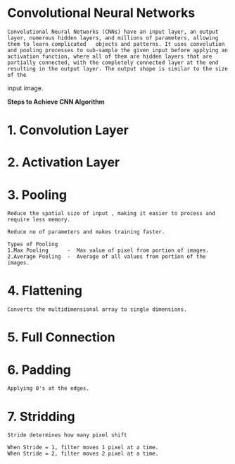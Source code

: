 # Convolutional Neural Networks

    Convolutional Neural Networks (CNNs) have an input layer, an output layer, numerous hidden layers, and millions of parameters, allowing them to learn complicated   objects and patterns. It uses convolution and pooling processes to sub-sample the given input before applying an activation function, where all of them are hidden layers that are partially connected, with the completely connected layer at the end resulting in the output layer. The output shape is similar to the size of the 
input image.


**Steps to Achieve CNN Algorithm**

    
# 1. Convolution Layer

    
    
# 2. Activation Layer
    
    
    
# 3. Pooling 
    
    Reduce the spatial size of input , making it easier to process and require less memory.
    
    Reduce no of parameters and makes training faster.
    
    Types of Pooling 
    1.Max Pooling      -  Max value of pixel from portion of images.
    2.Average Pooling  -  Average of all values from portion of the images.
    
    
# 4. Flattening
    
    Converts the multidimensional array to single dimensions.


# 5. Full Connection
  
    
    



# 6. Padding 

    Applying 0's at the edges.    


# 7. Stridding 

    Stride determines how many pixel shift
    
    When Stride = 1, filter moves 1 pixel at a time.
    When Stride = 2, filter moves 2 pixel at a time.











